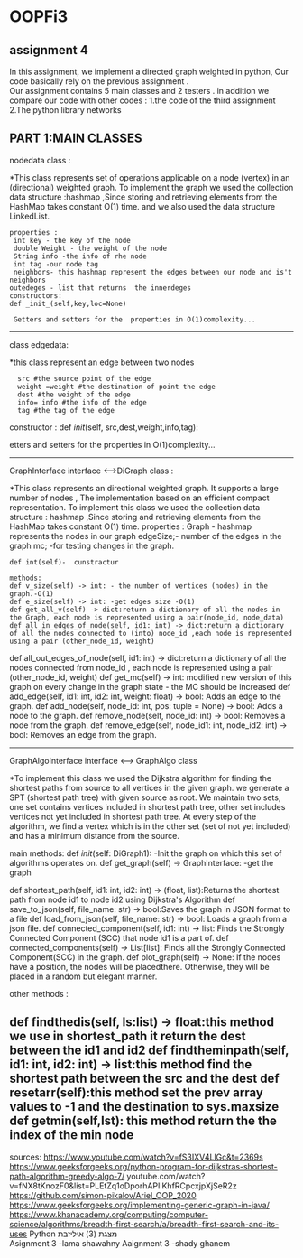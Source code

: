 # OOPFi3
assignment 4
--------------------------------------------------------------
In this assignment, we implement a  directed graph weighted in python, 
Our code basically rely on the previous assignment .   
Our assignment contains  5 main classes and 2 testers .
in addition we compare our  code with other codes : 
1.the  code of the third  assignment  
2.The python library networks   

  PART 1:MAIN CLASSES
--------------------------------------------------------------------------------------------------------------------------------------------------------------
nodedata class :

*This class represents set of operations applicable on a node (vertex) in an (directional) weighted graph.
To implement the graph we used the  collection data structure :hashmap ,Since storing and retrieving elements from the HashMap takes constant O(1) time.
 and we also used the data structure LinkedList.

    properties :
     int key - the key of the node
     double Weight - the weight of the node
     String info -the info of rhe node
     int tag -our node tag
     neighbors- this hashmap represent the edges between our node and is't neighbors
    outedeges - list that returns  the innerdeges
    constructors:
    def _init_(self,key,loc=None)
     
     Getters and setters for the  properties in O(1)complexity...

  --------------------------------------------------------------------------------------------------------------------------------------------------------------
  class edgedata:

*this class represent an edge between two nodes

      src #the source point of the edge
      weight =weight #the destination of point the edge
      dest #the weight of the edge
      info= info #the info of the edge
      tag #the tag of the edge
constructor :
    def _init_(self, src,dest,weight,info,tag):
        
etters and setters for the  properties in O(1)complexity...

-----------------------------------------------------------------------------------------------------------------------------------------------------------------------
 GraphInterface interface  <-->DiGraph class :

 *This class represents an directional weighted graph. It supports a large number of nodes , The implementation  based on an efficient compact representation.
  To implement this class we used the  collection data structure : hashmap ,Since storing and retrieving elements from the HashMap takes constant O(1) time.
   properties :
     Graph - hashmap represents the nodes in our graph
     edgeSize;-  number of the edges in the graph
     mc; -for testing changes in the graph.
 
    def int(self)-  cunstractur

    methods:                                                 
    def v_size(self) -> int: - the number of vertices (nodes) in the graph.-O(1)
    def e_size(self) -> int: -get edges size -O(1)
    def get_all_v(self) -> dict:return a dictionary of all the nodes in the Graph, each node is represented using a pair(node_id, node_data)
    def all_in_edges_of_node(self, id1: int) -> dict:return a dictionary of all the nodes connected to (into) node_id ,each node is represented using a pair (other_node_id, weight)
   def all_out_edges_of_node(self, id1: int) -> dict:return a dictionary of all the nodes connected from node_id , each node is represented using a pair (other_node_id, weight)
    def get_mc(self) -> int: modified new version of this graph on every change in the graph state - the MC should be increased
    def add_edge(self, id1: int, id2: int, weight: float) -> bool: Adds an edge to the graph.
    def add_node(self, node_id: int, pos: tuple = None) -> bool:  Adds a node to the graph.
    def remove_node(self, node_id: int) -> bool: Removes a node from the graph.
    def remove_edge(self, node_id1: int, node_id2: int) -> bool: Removes an edge from the graph.

---------------------------------------------------------------------------------------------------------------------------------------------------------------------------------------------

  GraphAlgoInterface interface  <--> GraphAlgo class 

*To implement this class we used the Dijkstra  algorithm for finding the shortest paths from source to all vertices in the given graph.
 we generate a SPT (shortest path tree) with given source as root. We maintain two sets, one set contains vertices included in shortest path tree, other set includes vertices not yet included in shortest path tree. At every step of the algorithm, we find a vertex which is in the other set (set of not yet included) and has a minimum distance from the source.


  main methods:
   def _init_(self: DiGraph1): -Init the graph on which this set of algorithms operates on.
   def get_graph(self) -> GraphInterface: -get the graph 

   def shortest_path(self, id1: int, id2: int) -> (float, list):Returns the shortest path from node id1 to node id2 using Dijkstra's Algorithm
   def save_to_json(self, file_name: str) -> bool:Saves the graph in JSON format to a file
   def load_from_json(self, file_name: str) -> bool: Loads a graph from a json file.
   def connected_component(self, id1: int) -> list: Finds the Strongly Connected Component (SCC) that node id1 is a part of.
   def connected_components(self) -> List[list]: Finds all the Strongly Connected Component(SCC) in the graph.
   def plot_graph(self) -> None:  If the nodes have a position, the nodes will be placedthere.
   Otherwise, they will be placed in a random but elegant manner.

   other methods :

   def findthedis(self, ls:list) -> float:this method we use in shortest_path it return the dest between the id1 and id2
   def findtheminpath(self, id1: int, id2: int) -> list:this method find the shortest path between the src and the dest
   def resetarr(self):this method set the prev array values to -1 and the destination to sys.maxsize
   def getmin(self,lst): this method return the the index of the min node
---------------------------------------------------------------------------------------------------------------------------------------------------------------------------------------------

sources:
https://www.youtube.com/watch?v=fS3IXV4LlGc&t=2369s
https://www.geeksforgeeks.org/python-program-for-dijkstras-shortest-path-algorithm-greedy-algo-7/
youtube.com/watch?v=fNX8tKnozF0&list=PLEtZq1oDporhAPIlKhfRCpcxjpXjSeR2z
https://github.com/simon-pikalov/Ariel_OOP_2020
https://www.geeksforgeeks.org/implementing-generic-graph-in-java/
https://www.khanacademy.org/computing/computer-science/algorithms/breadth-first-search/a/breadth-first-search-and-its-uses
Python מצגת (3) איליזבת   
Asignment 3 -lama shawahny 
Aaignment 3 -shady ghanem  
